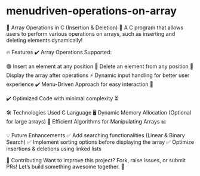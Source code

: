 # menudriven-operations-on-array
📌 Array Operations in C (Insertion & Deletion)
🚀 A C program that allows users to perform various operations on arrays, such as inserting and deleting elements dynamically!

🔥 Features
✔️ Array Operations Supported:

🟢 Insert an element at any position
🔴 Delete an element from any position
📌 Display the array after operations
⚡ Dynamic input handling for better user experience
✔️ Menu-Driven Approach for easy interaction 📜

✔️ Optimized Code with minimal complexity ⏳

🛠️ Technologies Used
C Language 🖥️
Dynamic Memory Allocation (Optional for large arrays) 🔗
Efficient Algorithms for Manipulating Arrays 📊

💡 Future Enhancements
✅ Add searching functionalities (Linear & Binary Search)
✅ Implement sorting options before displaying the array
✅ Optimize insertions & deletions using linked lists

🎯 Contributing
Want to improve this project? Fork, raise issues, or submit PRs! Let’s build something awesome together. 🚀


